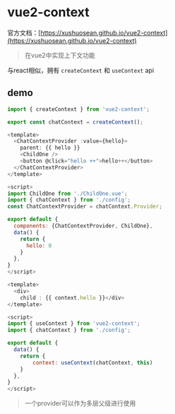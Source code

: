 # vue2-context

官方文档：[https://xushuosean.github.io/vue2-context](https://xushuosean.github.io/vue2-context)

> 在vue2中实现上下文功能

与react相似，拥有 `createContext` 和 `useContext` api

## demo

```javascript
import { createContext } from 'vue2-context';

export const chatContext = createContext();
```

``` javascript
<template>
  <ChatContextProvider :value={hello}>
    parent: {{ hello }}
    <ChildOne />
    <button @click="hello ++">hello++</button>
  </ChatContextProvider>
</template>

<script>
import ChildOne from './ChildOne.vue';
import { chatContext } from './config';
const ChatContextProvider = chatContext.Provider;

export default {
  components: {ChatContextProvider, ChildOne},
  data() {
    return {
      hello: 0
    }
  },
}
</script>
```

``` javascript
<template>
  <div>
    child : {{ context.hello }}</div>
</template>

<script>
import { useContext } from 'vue2-context';
import { chatContext } from './config';

export default {
  data() {
    return {
        context: useContext(chatContext, this)
    }
  },
}
</script>
```

> 一个provider可以作为多层父级进行使用